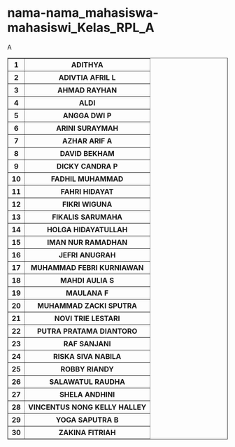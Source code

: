 # nama-nama_mahasiswa-mahasiswi_Kelas_RPL_A
<!DOCTYPE html>
<html>
<head>
    
<title>ABSENSI</title>
</head>
<body>
<table border="1">
<tr>
  <th>1</th>
  <th>ADITHYA</th>
</tr>
   <tr>
      <th>2</th>
      <th>ADIVTIA AFRIL L</th>
</tr>
   <tr>
      <th>3</th>
      <th>AHMAD RAYHAN</th>
</tr>
   <tr>
      <th>4</th>A
      <th>ALDI</th>
</tr>
   <tr>
      <th>5</th>
      <th>ANGGA DWI P</th>
</tr>
   <tr>
      <th>6</th>
      <th>ARINI SURAYMAH</th>
</tr>
   <tr>
      <th>7</th>
      <th>AZHAR ARIF A</th>
</tr>
   <tr>
      <th>8</th>
      <th>DAVID BEKHAM</th>
</tr>
   <tr>
      <th>9</th>
      <th>DICKY CANDRA P</th>
</tr>
   <tr>
       <th>10</th>
      <th>FADHIL MUHAMMAD</th>
</tr>
   <tr>
      <th>11</th>
      <th>FAHRI HIDAYAT</th>
</tr>
   <tr>
      <th>12</th>
      <th>FIKRI WIGUNA</th>
</tr>
   <tr>
      <th>13</th>
      <th>FIKALIS SARUMAHA</th>
</tr>
   <tr>
      <th>14</th>
      <th>HOLGA HIDAYATULLAH</th>
</tr>
   <tr>
      <th>15</th>
      <th>IMAN NUR RAMADHAN</th>
</tr>
   <tr>
      <th>16</th>
      <th>JEFRI ANUGRAH</th>
</tr>
   <tr>
      <th>17</th>
      <th>MUHAMMAD FEBRI KURNIAWAN</th>
</tr>
   <tr>
      <th>18</th>
      <th>MAHDI AULIA S</th>
</tr>
   <tr>
      <th>19</th>
      <th>MAULANA F</th>
</tr>
   <tr>
      <th>20</th>
      <th>MUHAMMAD ZACKI SPUTRA</th>
 </tr>
    <tr>
    <th>21</th>
    <th>NOVI TRIE LESTARI</th>
</tr>
   <tr>
    <th>22</th>
    <th>PUTRA PRATAMA DIANTORO</th>
</tr>
   <tr>
    <th>23</th>
    <th>RAF SANJANI</th>
</tr>
   <tr>
    <th>24</th>
    <th>RISKA SIVA NABILA</th>
</tr>
   <tr>
    <th>25</th>
    <th>ROBBY RIANDY</th>
</tr>
   <tr>
    <th>26</th>
    <th>SALAWATUL RAUDHA</th>
</tr>
   <tr>
    <th>27</th>
    <th>SHELA ANDHINI</th>
</tr>
   <tr>
    <th>28</th>
    <th>VINCENTUS NONG KELLY HALLEY</h>
</tr>
   <tr>
    <th>29</th>
    <th>YOGA SAPUTRA B</th>
</tr>
   <tr>
    <th>30</th>
    <th>ZAKINA FITRIAH</th>
 </tr>
 
 </html>
